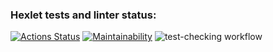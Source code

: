 ### Hexlet tests and linter status:
[![Actions Status](https://github.com/romulus22/php-project-lvl1/workflows/hexlet-check/badge.svg)](https://github.com/romulus22/php-project-lvl1/actions)
[![Maintainability](https://api.codeclimate.com/v1/badges/a99a88d28ad37a79dbf6/maintainability)](https://codeclimate.com/github/codeclimate/codeclimate/maintainability)
![test-checking workflow](https://github.com/romulus22/php-project-lvl1/actions/workflows/test-checking/badge.svg)

